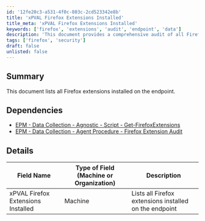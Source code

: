 ```yaml
---
id: '12fe20c3-a531-4f0c-803c-2cd523342e8b'
title: 'xPVAL Firefox Extensions Installed'
title_meta: 'xPVAL Firefox Extensions Installed'
keywords: ['firefox', 'extensions', 'audit', 'endpoint', 'data']
description: 'This document provides a comprehensive audit of all Firefox extensions installed on endpoints, detailing the necessary dependencies and the structure of the data collected.'
tags: ['firefox', 'security']
draft: false
unlisted: false
---
```


## Summary

This document lists all Firefox extensions installed on the endpoint.

## Dependencies

- [EPM - Data Collection - Agnostic - Script - Get-FirefoxExtensions](<../../powershell/Get-FirefoxExtensions.md>)
- [EPM - Data Collection - Agent Procedure - Firefox Extension Audit](<../procedures/Firefox Extension Audit.md>)

## Details

| Field Name                       | Type of Field (Machine or Organization) | Description                                        |
|----------------------------------|-----------------------------------------|----------------------------------------------------|
| xPVAL Firefox Extensions Installed | Machine                                 | Lists all Firefox extensions installed on the endpoint |



